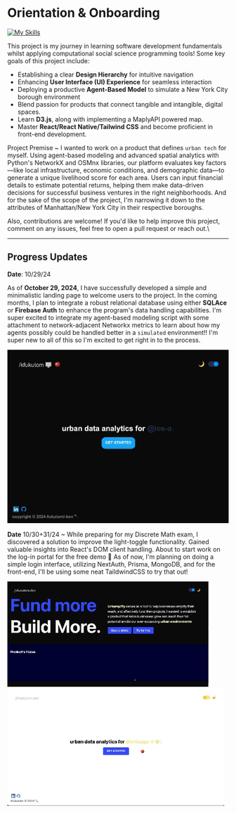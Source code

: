 # Orientation & Onboarding
[![My Skills](https://skillicons.dev/icons?i=js,html,css,react,vite,flask,git)](https://skillicons.dev)

This project is my journey in learning software development fundamentals whilst applying computational social science programming tools! Some key goals of this project include:

- Establishing a clear **Design Hierarchy** for intuitive navigation
- Enhancing **User Interface (UI) Experience** for seamless interaction
- Deploying a productive **Agent-Based Model** to simulate a New York City borough environment
- Blend passion for products that connect tangible and intangible, digital spaces.
- Learn **D3.js**, along with implementing a MaplyAPI powered map.
- Master **React/React Native/Tailwind CSS** and become proficient in front-end development.

Project Premise ~
I wanted to work on a product that defines `urban tech` for myself. Using agent-based modeling and advanced spatial analytics with Python's NetworkX and OSMnx libraries, our platform evaluates key factors—like local infrastructure, economic conditions, and demographic data—to generate a unique livelihood score for each area. Users can input financial details to estimate potential returns, helping them make data-driven decisions for successful business ventures in the right neighborhoods. And for the sake of the scope of the project, I'm narrowing it down to the attributes of Manhattan/New York City in their respective boroughs.

Also, contributions are welcome! If you'd like to help improve this project, comment on any issues, feel free to open a pull request or reach out.\

---

## Progress Updates

**Date**: 10/29/24

As of **October 29, 2024**, I have successfully developed a simple and minimalistic landing page to welcome users to the project. In the coming months, I plan to integrate a robust relational database using either **SQLAce** or **Firebase Auth** to enhance the program's data handling capabilities. I'm super excited to integrate my agent-based modeling script with some attachment to network-adjacent Networkx metrics to learn about how my agents possibly could be handled better in a `simulated` environment!! I'm super new to all of this so I'm excited to get right in to the process.

![Landing Page GIF](./frontend_asset1.gif) 

**Date** 10/30+31/24 ~ While preparing for my Discrete Math exam, I discovered a solution to improve the light-toggle functionality. Gained valuable insights into React's DOM client handling. About to start work on the log-in portal for the free demo 💪 As of now, I'm planning on doing a simple login interface, utilizing NextAuth, Prisma, MongoDB, and for the front-end, I'll be using some neat TaildwindCSS to try that out!

![Updated Page GIF](./demo/demo-10-30-24.gif)
![Simple Login UI](./demo/demo-10-31-24.gif)


